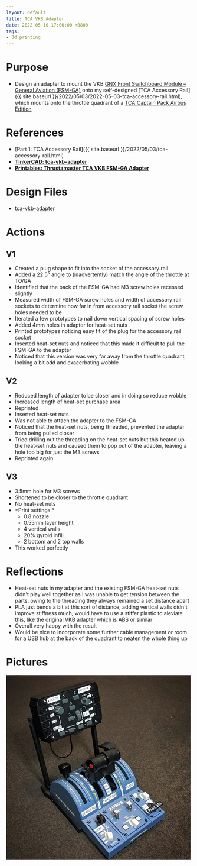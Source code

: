 ```yaml
---
layout: default
title: TCA VKB Adapter
date: 2022-05-10 17:00:00 +0800
tags:
- 3d printing
---
```


# Purpose
- Design an adapter to mount the VKB [GNX Front Switchboard Module – General Aviation (FSM-GA)](https://vkb-sim.com.au/collections/gnx-extension-modules-coming-soon/products/gnx-front-switchboard-module-general-aviation-fsm-ga) onto my self-designed [TCA Accessory Rail]({{ site.baseurl }}/2022/05/03/2022-05-03-tca-accessory-rail.html), which mounts onto the throttle quadrant of a [TCA Captain Pack Airbus Edition](https://www.thrustmaster.com/en-us/products/tca-captain-pack-airbus-edition/)

# References
- [Part 1: TCA Accessory Rail]({{ site.baseurl }}/2022/05/03/tca-accessory-rail.html)
- [**TinkerCAD: tca-vkb-adapter**](https://www.tinkercad.com/things/7TcH2VKYLfw)
- [**Printables: Thrustamaster TCA VKB FSM-GA Adapter**](https://www.printables.com/model/201633-thrustamaster-tca-vkb-fsm-ga-adapter)

# Design Files
- [tca-vkb-adapter](https://github.com/andre-abadi/andre-abadi.github.io/blob/master/assets/stl/2022-05-10-tca-vkb-adapter.stl)

# Actions

## V1

- Created a plug shape to fit into the socket of the accessory rail
- Added a 22.5° angle to (inadvertently) match the angle of the throttle at TO/GA
- Identified that the back of the FSM-GA had M3 screw holes recessed slightly
- Measured width of FSM-GA screw holes and width of accessory rail sockets to determine how far in from accessory rail socket the screw holes needed to be
- Iterated a few prototypes to nail down vertical spacing of screw holes
- Added 4mm holes in adapter for heat-set nuts
- Printed prototypes noticing easy fit of the plug for the accessory rail socket
- Inserted heat-set nuts and noticed that this made it difficult to pull the FSM-GA to the adapter
- Noticed that this version was very far away from the throttle quadrant, looking a bit odd and exacerbating wobble

##  V2
- Reduced length of adapter to be closer and in doing so reduce wobble
- Increased length of heat-set purchase area
- Reprinted
- Inserted heat-set nuts
- Was not able to attach the adapter to the FSM-GA
- Noticed that the heat-set nuts, being threaded, prevented the adapter from being pulled closer
- Tried drilling out the threading on the heat-set nuts but this heated up the heat-set nuts and caused them to pop out of the adapter, leaving a hole too big for just the M3 screws
- Reprinted again

## V3

- 3.5mm hole for M3 screws
- Shortened to be closer to the throttle quadrant
- No heat-set nuts
- *Print settings *
  - 0.8 nozzle
  - 0.55mm layer height
  - 4 vertical walls
  - 20% gyroid infill
  - 2 bottom and 2 top walls
- This worked perfectly

# Reflections
- Heat-set nuts in my adapter and the existing FSM-GA heat-set nuts didn't play well together as I was unable to get tension between the parts, owing to the threading they always remained a set distance apart
- PLA just bends a bit at this sort of distance, adding vertical walls didn't improve stiffness much, would have to use a stiffer plastic to aleviate this, like the original VKB adapter which is ABS or similar
- Overall very happy with the result
- Would be nice to incorporate some further cable management or room for a USB hub at the back of the quadrant to neaten the whole thing up

# Pictures
![tca-vkb-adapter](/assets/img/2022-05-10-tca-vkb-adapter.jpg)